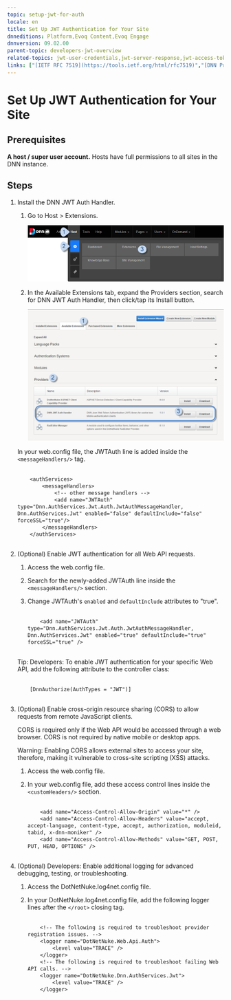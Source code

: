 ```yaml
---
topic: setup-jwt-for-auth
locale: en
title: Set Up JWT Authentication for Your Site
dnneditions: Platform,Evoq Content,Evoq Engage
dnnversion: 09.02.00
parent-topic: developers-jwt-overview
related-topics: jwt-user-credentials,jwt-server-response,jwt-access-token,jwt-page-request,jwt-auth-handler,about-jwt,jwt-user-credentials,jwt-server-response,jwt-access-token,jwt-page-request,jwt-auth-handler
links: ["[IETF RFC 7519](https://tools.ietf.org/html/rfc7519)","[DNN Presentation: How Evoq Helps You Build Modern Web Applications by Will Morgenweck](http://www.slideshare.net/dnnsoftware/how-evoq-helps-you-build-modern-web-applications)","[jwt.io](https://jwt.io/introduction/)"]
---
```


# Set Up JWT Authentication for Your Site

## Prerequisites

**A host / super user account.** Hosts have full permissions to all sites in the DNN instance.

## Steps

1.  Install the DNN JWT Auth Handler.
    
    1.  Go to Host \> Extensions.
        
          
        
        ![Host > Extensions](img/scr-menuHostCommonExtensions.png)
        
          
        
    2.  In the Available Extensions tab, expand the Providers section, search for DNN JWT Auth Handler, then click/tap its Install button.
        
          
        
        ![Available Extensions > Providers > DNN JWT Auth Handler > Install](img/scr-AvailableExtensionsProvidersJWT.png)
        
          
        
    
    In your web.config file, the JWTAuth line is added inside the `<messageHandlers/>` tag.
    
    ```
    
        <authServices>
            <messageHandlers>
                <!-- other message handlers -->
                <add name="JWTAuth" type="Dnn.AuthServices.Jwt.Auth.JwtAuthMessageHandler, Dnn.AuthServices.Jwt" enabled="false" defaultInclude="false" forceSSL="true"/>
            </messageHandlers>
        </authServices>
            
    ```
    
2.  (Optional) Enable JWT authentication for all Web API requests.
    
    1.  Access the web.config file.
    2.  Search for the newly-added JWTAuth line inside the `<messageHandlers/>` section.
    3.  Change JWTAuth's `enabled` and `defaultInclude` attributes to "true".
        
        ```
        
            <add name="JWTAuth" type="Dnn.AuthServices.Jwt.Auth.JwtAuthMessageHandler, Dnn.AuthServices.Jwt" enabled="true" defaultInclude="true" forceSSL="true" />
                                    
        ```
        
    
    Tip: Developers: To enable JWT authentication for your specific Web API, add the following attribute to the controller class:
    
    ```
    
        [DnnAuthorize(AuthTypes = "JWT")]
                            
    ```
    
3.  (Optional) Enable cross-origin resource sharing (CORS) to allow requests from remote JavaScript clients.
    
    CORS is required only if the Web API would be accessed through a web browser. CORS is not required by native mobile or desktop apps.
    
    Warning: Enabling CORS allows external sites to access your site, therefore, making it vulnerable to cross-site scripting (XSS) attacks.
    
    1.  Access the web.config file.
    2.  In your web.config file, add these access control lines inside the `<customHeaders/>` section.
        
        ```
        
            <add name="Access-Control-Allow-Origin" value="*" />
            <add name="Access-Control-Allow-Headers" value="accept, accept-language, content-type, accept, authorization, moduleid, tabid, x-dnn-moniker" />
            <add name="Access-Control-Allow-Methods" value="GET, POST, PUT, HEAD, OPTIONS" />
                                    
        ```
        
4.  (Optional) Developers: Enable additional logging for advanced debugging, testing, or troubleshooting.
    1.  Access the DotNetNuke.log4net.config file.
    2.  In your DotNetNuke.log4net.config file, add the following logger lines after the `</root>` closing tag.
        
        ```
        
            <!-- The following is required to troubleshoot provider registration issues. -->
            <logger name="DotNetNuke.Web.Api.Auth">
                <level value="TRACE" />
            </logger>
            <!-- The following is required to troubleshoot failing Web API calls. -->
            <logger name="DotNetNuke.Dnn.AuthServices.Jwt">
                <level value="TRACE" />
            </logger>
                                    
        ```